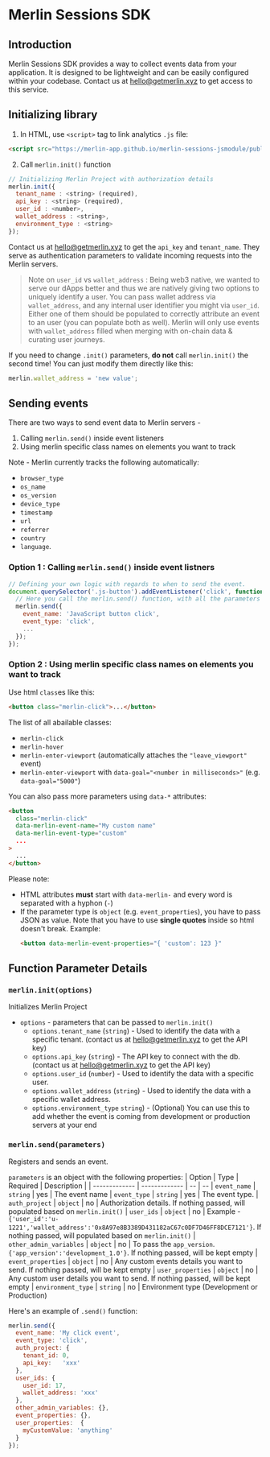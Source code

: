 # Merlin Sessions SDK

## Introduction
Merlin Sessions SDK provides a way to collect events data from your application. It is designed to be lightweight and can be easily configured within your codebase. Contact us at hello@getmerlin.xyz to get access to this service. 

## Initializing library
1. In HTML, use `<script>` tag to link analytics `.js` file:
```html
<script src="https://merlin-app.github.io/merlin-sessions-jsmodule/public/js/merlin.js"></script>
```

2. Call `merlin.init()` function

```js
// Initializing Merlin Project with authorization details
merlin.init({
  tenant_name : <string> (required),
  api_key : <string> (required),
  user_id : <number>,
  wallet_address : <string>,
  environment_type : <string>
});
```
Contact us at hello@getmerlin.xyz to get the `api_key` and `tenant_name`. They serve as authentication parameters to validate incoming requests into the Merlin servers.

> Note on `user_id` vs `wallet_address` : Being web3 native, we wanted to serve our dApps better and thus we are natively giving two options to uniquely identify a user. You can pass wallet address via `wallet_address`, and any internal user identifier you might via `user_id`. Either one of them should be populated to correctly attribute an event to an user (you can populate both as well). Merlin will only use events with `wallet_address` filled when merging with on-chain data & curating user journeys. 

If you need to change `.init()` parameters, **do not** call `merlin.init()` the second time! You can just modify them directly like this:
```js
merlin.wallet_address = 'new value';
```

## Sending events

There are two ways to send event data to Merlin servers - 
1. Calling `merlin.send()` inside event listeners
2. Using merlin specific class names on elements you want to track

Note - Merlin currently tracks the following automatically:
* `browser_type`
* `os_name`
* `os_version`
* `device_type`
* `timestamp`
* `url`
* `referrer`
* `country`
* `language`. 

### Option 1 : Calling `merlin.send()` inside event listners
```js
// Defining your own logic with regards to when to send the event.
document.querySelector('.js-button').addEventListener('click', function(e) {
  // Here you call the merlin.send() function, with all the parameters you want to add.
  merlin.send({
    event_name: 'JavaScript button click',
    event_type: 'click',
    ...
  });
});
```

### Option 2 : Using merlin specific class names on elements you want to track

Use html `class`es like this:

```html
<button class="merlin-click">...</button>
```

The list of all abailable classes:
* `merlin-click`
* `merlin-hover`
* `merlin-enter-viewport` (automatically attaches the `"leave_viewport"` event)
* `merlin-enter-viewport` with `data-goal="<number in milliseconds>"` (e.g. `data-goal="5000"`)

You can also pass more parameters using `data-*` attributes:

```html
<button
  class="merlin-click"
  data-merlin-event-name="My custom name"
  data-merlin-event-type="custom"
  ...
>
  ...
</button>
```

Please note:
* HTML attributes **must** start with `data-merlin-` and every word is separated with a hyphon (`-`)
* If the parameter type is `object` (e.g. `event_properties`), you have to pass JSON as value.
  Note that you have to use **single quotes** inside so html doesn't break.
  Example:
  ```html
  <button data-merlin-event-properties="{ 'custom': 123 }"
  ```

## Function Parameter Details

### `merlin.init(options)`
Initializes Merlin Project
- `options` - parameters that can be passed to `merlin.init()`
    - `options.tenant_name` (`string`) - Used to identify the data with a specific tenant. (contact us at hello@getmerlin.xyz to get the API key)
    - `options.api_key` (`string`) - The API key to connect with the db. (contact us at hello@getmerlin.xyz to get the API key)
    - `options.user_id` (`number`) - Used to identify the data with a specific user.
    - `options.wallet_address` (`string`) - Used to identify the data with a specific wallet address.
    - `options.environment_type` `string`) - (Optional) You can use this to add whether the event is coming from development or production servers at your end

### `merlin.send(parameters)`
Registers and sends an event.

`parameters` is an object with the following properties:
| Option                  | Type          | Required | Description |
| -------------           | ------------- | --  | --
| `event_name`            | `string`      | yes  | The event name
| `event_type`            | `string`      | yes  | The event type.
| `auth_project`          | `object`      | no | Authorization details. If nothing passed, will populated based on `merlin.init()`
| `user_ids`              | `object`      | no | Example - `{'user_id':'u-1221','wallet_address':'0x8A97e8B3389D431182aC67c0DF7D46FF8DCE7121'}`. If nothing passed, will populated based on `merlin.init()`
| `other_admin_variables` | `object`      | no | To pass the `app_version`. `{'app_version':'development_1.0'}`. If nothing passed, will be kept empty
| `event_properties`      | `object`      | no | Any custom events details you want to send. If nothing passed, will be kept empty
| `user_properties`       | `object`      | no | Any custom user details you want to send.  If nothing passed, will be kept empty
| `environment_type`      | `string`      | no | Environment type (Development or Production)


Here's an example of `.send()` function:

```js
merlin.send({
  event_name: 'My click event',
  event_type: 'click',
  auth_project: {
    tenant_id: 0,
    api_key:   'xxx'
  },
  user_ids: {
    user_id: 17,
    wallet_address: 'xxx'
  },
  other_admin_variables: {},
  event_properties: {},
  user_properties:  {
    myCustomValue: 'anything'
  }
});
```
